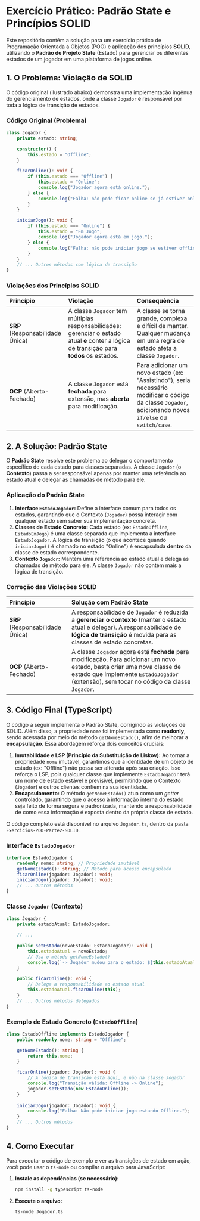 # Exercício Prático: Padrão State e Princípios SOLID

Este repositório contém a solução para um exercício prático de Programação Orientada a Objetos (POO) e aplicação dos princípios **SOLID**, utilizando o **Padrão de Projeto State** (Estado) para gerenciar os diferentes estados de um jogador em uma plataforma de jogos online.

## 1. O Problema: Violação de SOLID

O código original (ilustrado abaixo) demonstra uma implementação ingênua do gerenciamento de estados, onde a classe `Jogador` é responsável por toda a lógica de transição de estados.

### Código Original (Problema)

```typescript
class Jogador {
    private estado: string;

    constructor() {
        this.estado = "Offline";
    }

    ficarOnline(): void {
        if (this.estado === "Offline") {
            this.estado = "Online";
            console.log("Jogador agora está online.");
        } else {
            console.log("Falha: não pode ficar online se já estiver online, em jogo, pausado ou desconectado.");
        }
    }

    iniciarJogo(): void {
        if (this.estado === "Online") {
            this.estado = "Em Jogo";
            console.log("Jogador agora está em jogo.");
        } else {
            console.log("Falha: não pode iniciar jogo se estiver offline, em jogo, pausado ou desconectado.");
        }
    }
    // ... Outros métodos com lógica de transição
}
```

### Violações dos Princípios SOLID

| Princípio | Violação | Consequência |
| :--- | :--- | :--- |
| **SRP** (Responsabilidade Única) | A classe `Jogador` tem múltiplas responsabilidades: gerenciar o estado atual **e** conter a lógica de transição para **todos** os estados. | A classe se torna grande, complexa e difícil de manter. Qualquer mudança em uma regra de estado afeta a classe `Jogador`. |
| **OCP** (Aberto-Fechado) | A classe `Jogador` está **fechada** para extensão, mas **aberta** para modificação. | Para adicionar um novo estado (ex: "Assistindo"), seria necessário modificar o código da classe `Jogador`, adicionando novos `if/else` ou `switch/case`. |

## 2. A Solução: Padrão State

O **Padrão State** resolve este problema ao delegar o comportamento específico de cada estado para classes separadas. A classe `Jogador` (o **Contexto**) passa a ser responsável apenas por manter uma referência ao estado atual e delegar as chamadas de método para ele.

### Aplicação do Padrão State

1.  **Interface `EstadoJogador`:** Define a interface comum para todos os estados, garantindo que o Contexto (`Jogador`) possa interagir com qualquer estado sem saber sua implementação concreta.
2.  **Classes de Estado Concreto:** Cada estado (ex: `EstadoOffline`, `EstadoEmJogo`) é uma classe separada que implementa a interface `EstadoJogador`. A lógica de transição (o que acontece quando `iniciarJogo()` é chamado no estado "Online") é encapsulada **dentro** da classe de estado correspondente.
3.  **Contexto `Jogador`:** Mantém uma referência ao estado atual e delega as chamadas de método para ele. A classe `Jogador` não contém mais a lógica de transição.

### Correção das Violações SOLID

| Princípio | Solução com Padrão State |
| :--- | :--- |
| **SRP** (Responsabilidade Única) | A responsabilidade de `Jogador` é reduzida a **gerenciar o contexto** (manter o estado atual e delegar). A responsabilidade de **lógica de transição** é movida para as classes de estado concretas. |
| **OCP** (Aberto-Fechado) | A classe `Jogador` agora está **fechada** para modificação. Para adicionar um novo estado, basta criar uma nova classe de estado que implemente `EstadoJogador` (extensão), sem tocar no código da classe `Jogador`. |

## 3. Código Final (TypeScript)

O código a seguir implementa o Padrão State, corrigindo as violações de SOLID. Além disso, a propriedade `nome` foi implementada como **readonly**, sendo acessada por meio do método `getNomeEstado()`, afim de melhorar a **encapsulação**. Essa abordagem reforça dois conceitos cruciais:

1.  **Imutabilidade e LSP (Princípio da Substituição de Liskov):** Ao tornar a propriedade `nome` imutável, garantimos que a identidade de um objeto de estado (ex: "Offline") não possa ser alterada após sua criação. Isso reforça o LSP, pois qualquer classe que implemente `EstadoJogador` terá um nome de estado estável e previsível, permitindo que o Contexto (`Jogador`) e outros clientes confiem na sua identidade.
2.  **Encapsulamento:** O método `getNomeEstado()` atua como um *getter* controlado, garantindo que o acesso à informação interna do estado seja feito de forma segura e padronizada, mantendo a responsabilidade de como essa informação é exposta dentro da própria classe de estado.

O código completo está disponível no arquivo `Jogador.ts`, dentro da pasta `Exercicios-POO-Parte2-SOLID`.

### Interface `EstadoJogador`

```typescript
interface EstadoJogador {
    readonly nome: string; // Propriedade imutável
    getNomeEstado(): string; // Método para acesso encapsulado
    ficarOnline(jogador: Jogador): void;
    iniciarJogo(jogador: Jogador): void;
    // ... Outros métodos
}
```

### Classe `Jogador` (Contexto)

```typescript
class Jogador {
    private estadoAtual: EstadoJogador;

    // ...

    public setEstado(novoEstado: EstadoJogador): void {
        this.estadoAtual = novoEstado;
        // Usa o método getNomeEstado()
        console.log(`-> Jogador mudou para o estado: ${this.estadoAtual.getNomeEstado()}`);
    }

    public ficarOnline(): void {
        // Delega a responsabilidade ao estado atual
        this.estadoAtual.ficarOnline(this);
    }
    // ... Outros métodos delegados
}
```

### Exemplo de Estado Concreto (`EstadoOffline`)

```typescript
class EstadoOffline implements EstadoJogador {
    public readonly nome: string = "Offline";

    getNomeEstado(): string {
        return this.nome;
    }

    ficarOnline(jogador: Jogador): void {
        // A lógica de transição está aqui, e não na classe Jogador
        console.log("Transição válida: Offline -> Online");
        jogador.setEstado(new EstadoOnline());
    }
    
    iniciarJogo(jogador: Jogador): void {
        console.log("Falha: Não pode iniciar jogo estando Offline.");
    }
    // ... Outros métodos
}
```

## 4. Como Executar

Para executar o código de exemplo e ver as transições de estado em ação, você pode usar o `ts-node` ou compilar o arquivo para JavaScript:

1.  **Instale as dependências (se necessário):**
    ```bash
    npm install -g typescript ts-node
    ```
2.  **Execute o arquivo:**
    ```bash
    ts-node Jogador.ts
    ```
